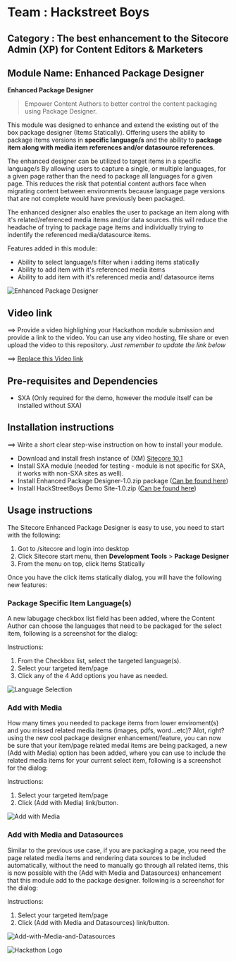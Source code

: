 # Team : Hackstreet Boys

## Category : The best enhancement to the Sitecore Admin (XP) for Content Editors & Marketers

## Module Name: Enhanced Package Designer

**Enhanced Package Designer** 
> Empower Content Authors to better control the content packaging using Package Designer.

This module was designed to enhance and extend the existing out of the box package designer (Items Statically). Offering users the ability to package items versions in **specific language/s** and the ability to **package item along with media item references and/or datasource references**.

The enhanced designer can be utilized to target items in a specific language/s By allowing users to capture a single, or multiple languages, for a given page rather than the need to package all languages for a given page. This reduces the risk that potential content authors face when migrating content between environments because language page versions that are not complete would have previously been packaged.

The enhanced designer also enables the user to package an item along with it's related/referenced media items and/or data sources. this will reduce the headache of trying to package page items and individually trying to indentify the referenced media/datasource items.

Features added in this module:
-	Ability to select language/s filter when i adding items statically 
-	Ability to add item with it's referenced media items 
-	Ability to add item with it's referenced media and/ datasource items

![Enhanced Package Designer](docs/images/Add-Static-Items-Highlights.png?raw=true "Enhanced Package Designer")

## Video link
⟹ Provide a video highlighing your Hackathon module submission and provide a link to the video. You can use any video hosting, file share or even upload the video to this repository. _Just remember to update the link below_

⟹ [Replace this Video link](#video-link)


## Pre-requisites and Dependencies

 - SXA (Only required for the demo, however the module itself can be installed without SXA)

## Installation instructions
⟹ Write a short clear step-wise instruction on how to install your module.  

 - Download and install fresh instance of (XM) [Sitecore 10.1](https://dev.sitecore.net/Downloads/Sitecore_Experience_Platform/101/Sitecore_Experience_Platform_101.aspx)
 - Install SXA module (needed for testing - module is not specific for SXA, it works with non-SXA sites as well).
 - Install Enhanced Package Designer-1.0.zip package ([Can be found here](https://github.com/Sitecore-Hackathon/2021-Hack-Street-Boys/blob/main/sc.packages/Enhanced%20Package%20Designer-1.0.zip))
 - Install HackStreetBoys Demo Site-1.0.zip ([Can be found here](https://github.com/Sitecore-Hackathon/2021-Hack-Street-Boys/blob/main/sc.packages/HackStreetBoys%20Demo%20Site-1.0.zip))
 

## Usage instructions

The Sitecore Enhanced Package Designer is easy to use, you need to start with the following:
 1. Got to /sitecore and login into desktop
 2. Click Sitecore start menu, then **Development Tools** > **Package Designer**
 3. From the menu on top, click Items Statically

Once you have the click items statically dialog, you will have the following new features:

### Package Specific Item Language(s)

A new labugage checkbox list field has been added, where the Content Author can choose the languages that need to be packaged for the select item, following is a screenshot for the dialog:

Instructions:
1. From the Checkbox list, select the targeted language(s).
2. Select your targeted item/page
3. Click any of the 4 Add options you have as needed. 

 ![Language Selection](docs/images/Language-Selection.png?raw=true "Language Selection")


### Add with Media

How many times you needed to package items from lower enviroment(s) and you missed related media items (images, pdfs, word...etc)? Alot, right? using the new cool package designer enhancement/feature, you can now be sure that your item/page related medai items are being packaged, a new (Add with Media) option has been added, where you can use to include the related media items for your current select item, following is a screenshot for the dialog:

Instructions:
1. Select your targeted item/page
2. Click (Add with Media) link/button. 

![Add with Media](docs/images/Add-With-Media.png?raw=true "Add with Media")


### Add with Media and Datasources

Similar to the previous use case, if you are packaging a page, you need the page related media items and rendering data sources to be included automatically, without the need to manually go through all related items, this is now possible with the (Add with Media and Datasources) enhancement that this module add to the package designer. following is a screenshot for the dialog:

Instructions:
1. Select your targeted item/page
2. Click (Add with Media and Datasources) link/button.

![Add-with-Media-and-Datasources](docs/images/Add-with-Media-and-Datasources.png?raw=true "Add-with-Media-and-Datasources")
 

![Hackathon Logo](docs/images/hackathon.png?raw=true "Hackathon Logo")

